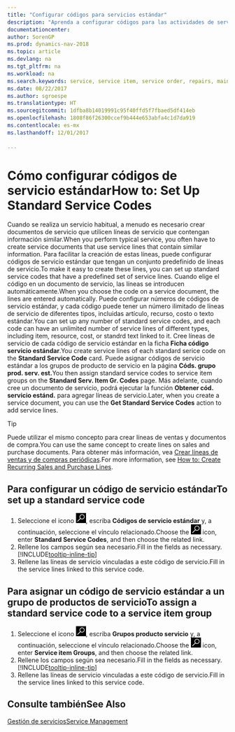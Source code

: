 ```yaml
---
title: "Configurar códigos para servicios estándar"
description: "Aprenda a configurar códigos para las actividades de servicio que realiza a menudo."
documentationcenter: 
author: SorenGP
ms.prod: dynamics-nav-2018
ms.topic: article
ms.devlang: na
ms.tgt_pltfrm: na
ms.workload: na
ms.search.keywords: service, service item, service order, repairs, maintenance
ms.date: 08/22/2017
ms.author: sgroespe
ms.translationtype: HT
ms.sourcegitcommit: 1dfba8b14019991c95f40ffd5f7fbaed5df414eb
ms.openlocfilehash: 1808f86f26300ccef9b444e653abfa4c1d7da919
ms.contentlocale: es-mx
ms.lasthandoff: 12/01/2017

---
```


# <a name="how-to-set-up-standard-service-codes"></a><span data-ttu-id="88219-103">Cómo configurar códigos de servicio estándar</span><span class="sxs-lookup"><span data-stu-id="88219-103">How to: Set Up Standard Service Codes</span></span>
<span data-ttu-id="88219-104">Cuando se realiza un servicio habitual, a menudo es necesario crear documentos de servicio que utilicen líneas de servicio que contengan información similar.</span><span class="sxs-lookup"><span data-stu-id="88219-104">When you perform typical service, you often have to create service documents that use service lines that contain similar information.</span></span> <span data-ttu-id="88219-105">Para facilitar la creación de estas líneas, puede configurar códigos de servicio estándar que tengan un conjunto predefinido de líneas de servicio.</span><span class="sxs-lookup"><span data-stu-id="88219-105">To make it easy to create these lines, you can set up standard service codes that have a predefined set of service lines.</span></span> <span data-ttu-id="88219-106">Cuando elige el código en un documento de servicio, las líneas se introducen automáticamente.</span><span class="sxs-lookup"><span data-stu-id="88219-106">When you choose the code on a service document, the lines are entered automatically.</span></span> <span data-ttu-id="88219-107">Puede configurar números de códigos de servicio estándar, y cada código puede tener un número ilimitado de líneas de servicio de diferentes tipos, incluidas artículo, recurso, costo o texto estándar.</span><span class="sxs-lookup"><span data-stu-id="88219-107">You can set up any number of standard service codes, and each code can have an unlimited number of service lines of different types, including item, resource, cost, or standrd text linked to it.</span></span> <span data-ttu-id="88219-108">Cree líneas de servicio de cada código de servicio estándar en la ficha **Ficha código servicio estándar**.</span><span class="sxs-lookup"><span data-stu-id="88219-108">You create service lines of each standard serice code on the **Standard Service Code** card.</span></span> <span data-ttu-id="88219-109">Puede asignar códigos de servicio estándar a los grupos de producto de servicio en la página **Códs. grupo prod. serv. est.**</span><span class="sxs-lookup"><span data-stu-id="88219-109">You then assign standard service codes to service item groups on the **Standard Serv. Item Gr. Codes** page.</span></span> <span data-ttu-id="88219-110">Más adelante, cuando cree un documento de servicio, podrá ejecutar la función **Obtener cód. servicio estánd.** para agregar líneas de servicio.</span><span class="sxs-lookup"><span data-stu-id="88219-110">Later, when you create a service document, you can use the **Get Standard Service Codes** action to add service lines.</span></span>  
  
> [!Tip]
>  <span data-ttu-id="88219-111">Puede utilizar el mismo concepto para crear líneas de ventas y documentos de compra.</span><span class="sxs-lookup"><span data-stu-id="88219-111">You can use the same concept to create lines on sales and purchase documents.</span></span> <span data-ttu-id="88219-112">Para obtener más información, vea [Crear líneas de ventas y de compras periódicas](sales-how-work-standard-lines.md).</span><span class="sxs-lookup"><span data-stu-id="88219-112">For more information, see [How to: Create Recurring Sales and Purchase Lines](sales-how-work-standard-lines.md).</span></span>    
  
## <a name="to-set-up-a-standard-service-code"></a><span data-ttu-id="88219-113">Para configurar un código de servicio estándar</span><span class="sxs-lookup"><span data-stu-id="88219-113">To set up a standard service code</span></span>    
1. <span data-ttu-id="88219-114">Seleccione el icono ![Buscar página o informe](media/ui-search/search_small.png "icono Buscar página o informe"), escriba **Códigos de servicio estándar** y, a continuación, seleccione el vínculo relacionado.</span><span class="sxs-lookup"><span data-stu-id="88219-114">Choose the ![Search for Page or Report](media/ui-search/search_small.png "Search for Page or Report icon") icon, enter **Standard Service Codes**, and then choose the related link.</span></span>  
2. <span data-ttu-id="88219-115">Rellene los campos según sea necesario.</span><span class="sxs-lookup"><span data-stu-id="88219-115">Fill in the fields as necessary.</span></span> [!INCLUDE[tooltip-inline-tip](includes/tooltip-inline-tip_md.md)]  
4. <span data-ttu-id="88219-116">Rellene las líneas de servicio vinculadas a este código de servicio.</span><span class="sxs-lookup"><span data-stu-id="88219-116">Fill in the service lines linked to this service code.</span></span>  

## <a name="to-assign-a-standard-service-code-to-a-service-item-group"></a><span data-ttu-id="88219-117">Para asignar un código de servicio estándar a un grupo de productos de servicio</span><span class="sxs-lookup"><span data-stu-id="88219-117">To assign a standard service code to a service item group</span></span>
1. <span data-ttu-id="88219-118">Seleccione el icono ![Buscar página o informe](media/ui-search/search_small.png "icono Buscar página o informe"), escriba **Grupos producto servicio** y, a continuación, seleccione el vínculo relacionado.</span><span class="sxs-lookup"><span data-stu-id="88219-118">Choose the ![Search for Page or Report](media/ui-search/search_small.png "Search for Page or Report icon") icon, enter **Service item Groups**, and then choose the related link.</span></span>  
2. <span data-ttu-id="88219-119">Rellene los campos según sea necesario.</span><span class="sxs-lookup"><span data-stu-id="88219-119">Fill in the fields as necessary.</span></span> [!INCLUDE[tooltip-inline-tip](includes/tooltip-inline-tip_md.md)]
3. <span data-ttu-id="88219-120">Rellene las líneas de servicio vinculadas a este código de servicio.</span><span class="sxs-lookup"><span data-stu-id="88219-120">Fill in the service lines linked to this service code.</span></span>  

## <a name="see-also"></a><span data-ttu-id="88219-121">Consulte también</span><span class="sxs-lookup"><span data-stu-id="88219-121">See Also</span></span>
[<span data-ttu-id="88219-122">Gestión de servicios</span><span class="sxs-lookup"><span data-stu-id="88219-122">Service Management</span></span>](service-service.md)
